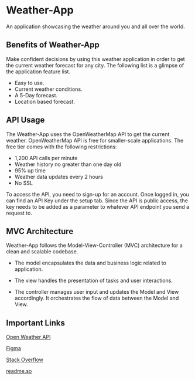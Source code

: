 
# Weather-App
An application showcasing the weather around you and all over the world.


## Benefits of Weather-App
Make confident decisions by using this weather application in order to get the current weather forecast for any city. The following list is a glimpse of the application feature list.

- Easy to use.
- Current weather conditions.
- A 5-Day forecast.
- Location based forecast.

## API Usage

The Weather-App uses the OpenWeatherMap API to get the current weather. OpenWeatherMap API is free for smaller-scale applications. The free tier comes with the following restrictions: 

- 1,200 API calls per minute
- Weather history no greater than one day old
- 95% up time
- Weather data updates every 2 hours
- No SSL

To access the API, you need to sign-up for an account. Once logged in, you can find an API Key under the setup tab. Since the API is public access, the key needs to be added as a parameter to whatever API endpoint you send a request to.

## MVC Architecture

Weather-App  follows the Model-View-Controller (MVC) architecture for a clean and scalable codebase.

- The model encapsulates the data and business logic related to application.

- The view handles the presentation of tasks and user interactions. 

- The controller manages user input and updates the Model and View accordingly. It orchestrates the flow of data between the Model and View.

## Important Links

[Open Weather API](https://openweathermap.org/)

[Figma](https://www.figma.com/)

[Stack Overflow](https://stackoverflow.com/)

[readme.so](https://readme.so)
